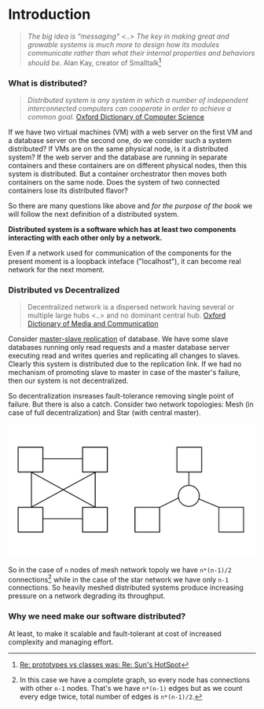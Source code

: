 # Introduction

> *The big idea is "messaging" <..> The key in making great and growable systems is much more to design how its modules communicate rather than what their internal properties and behaviors should be.* Alan Kay, creator of Smalltalk[^note]

### What is distributed?

> *Distributed system is any system in which a number of independent interconnected computers can cooperate in order to achieve a common goal.*
[Oxford Dictionary of Computer Science](https://www.oxfordreference.com/search?q=distributed&searchBtn=Search&isQuickSearch=true)

If we have two virtual machines (VM) with a web server on the first VM and a database server on the second one, do we consider such a system distributed? If VMs are on the same physical node, is it a distributed system?
If the web server and the database are running in separate containers and these containers are on different physical nodes, then this system is distributed. But a container orchestrator then moves both containers on the same node. Does the system of two connected containers lose its distributed flavor?

So there are many questions like above and *for the purpose of the book* we will follow the next definition of a distributed system.

**Distributed system is a software which has at least two components interacting with each other only by a network.**

Even if a network used for communication of the components for the present moment is a loopback inteface ("localhost"), it can become real network for the next moment.


### Distributed vs Decentralized

> Decentralized network is a dispersed network having several or multiple large hubs <..> and no dominant central hub.
[Oxford Dictionary of Media and Communication](https://www.oxfordreference.com/search?q=decentralized&searchBtn=Search&isQuickSearch=true)

Consider [master-slave replication](https://github.com/donnemartin/system-design-primer#master-slave-replication) of database. We have some slave databases running only read requests and a master database server executing read and writes queries and replicating all changes to slaves. Clearly this system is distributed due to the replication link. If we had no mechanism of promoting slave to master in case of the master's failure, then our system is not decentralized.

So decentralization insreases fault-tolerance removing single point of failure. But there is also a catch. Consider two network topologies: Mesh (in case of full decentralization) and Star (with central master).

![Mesh vs Star](images/star_mesh.svg)

So in the case of `n` nodes of mesh network topoly we have `n*(n-1)/2` connections[^graph] while in the case of the star network we have only `n-1` connections. So heavily meshed distributed systems produce increasing pressure on a network degrading its throughput.

### Why we need make our software distributed?

At least, to make it scalable and fault-tolerant at cost of increased complexity and managing effort.

[^note]: [Re: prototypes vs classes was: Re: Sun's HotSpot](http://wiki.c2.com/?AlanKayOnMessaging)

[^graph]: In this case we have a complete graph, so every node has connections with other `n-1` nodes. That's we have `n*(n-1)` edges but as we count every edge twice, total number of edges is `n*(n-1)/2`.